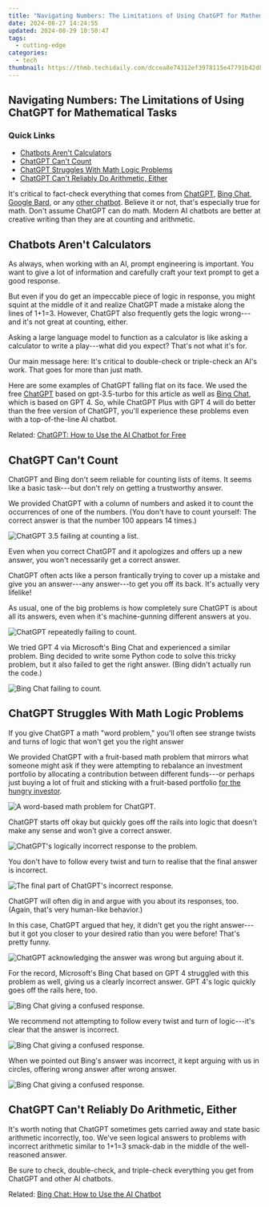 ```yaml
---
title: "Navigating Numbers: The Limitations of Using ChatGPT for Mathematical Tasks"
date: 2024-08-27 14:24:55
updated: 2024-08-29 10:50:47
tags:
  - cutting-edge
categories:
  - tech
thumbnail: https://thmb.techidaily.com/dccea8e74312ef3978115e47791b42d8d3af59ddef7b2d9a4c85759dfb53f1ee.jpg
---
```


## Navigating Numbers: The Limitations of Using ChatGPT for Mathematical Tasks

### Quick Links

* [Chatbots Aren't Calculators](https://youtube-tips.techidaily.com/nlock-your-youtube-potential-idea-generation-guide/)
* [ChatGPT Can't Count](https://some-knowledge.techidaily.com/2024-approved-gopro-studio-tips-the-pathway-to-impressive-time-lapse-video/)
* [ChatGPT Struggles With Math Logic Problems](https://facebook-videos.techidaily.com/the-writers-almanac-crafting-compelling-biographies-on-facebook-for-2024/)
* [ChatGPT Can't Reliably Do Arithmetic, Either](https://youtube-tips.techidaily.com/024-approved-from-zero-to-hero-youtube-setup-growth-and-profit-strategies/)

 It's critical to fact-check everything that comes from [ChatGPT](https://extra-resources.techidaily.com/new-capture-clarity-editing-insights-for-professional-results/), [Bing Chat](https://facebook-video-recording.techidaily.com/new-in-2024-the-insiders-look-at-securing-fb-status-videos/), [Google Bard](https://youtube-video-recordings.techidaily.com/in-2024-enhance-branding-the-ultimate-guide-to-custom-urls-for-youtube/), or any [other chatbot](https://screen-mirroring-recording.techidaily.com/in-2024-3-must-know-methods-to-record-on-your-ipad/). Believe it or not, that's especially true for math. Don't assume ChatGPT can do math. Modern AI chatbots are better at creative writing than they are at counting and arithmetic.

##  Chatbots Aren't Calculators

 As always, when working with an AI, prompt engineering is important. You want to give a lot of information and carefully craft your text prompt to get a good response.

 But even if you do get an impeccable piece of logic in response, you might squint at the middle of it and realize ChatGPT made a mistake along the lines of 1+1=3\. However, ChatGPT also frequently gets the logic wrong---and it's not great at counting, either.

 Asking a large language model to function as a calculator is like asking a calculator to write a play---what did you expect? That's not what it's for.

 Our main message here: It's critical to double-check or triple-check an AI's work. That goes for more than just math.

 Here are some examples of ChatGPT falling flat on its face. We used the free [ChatGPT](https://chat.openai.com/) based on gpt-3.5-turbo for this article as well as [Bing Chat](https://bing.com/chat), which is based on GPT 4\. So, while ChatGPT Plus with GPT 4 will do better than the free version of ChatGPT, you'll experience these problems even with a top-of-the-line AI chatbot.

Related: [ChatGPT: How to Use the AI Chatbot for Free](https://extra-resources.techidaily.com/new-capture-clarity-editing-insights-for-professional-results/) 

##  ChatGPT Can't Count

 ChatGPT and Bing don't seem reliable for counting lists of items. It seems like a basic task---but don't rely on getting a trustworthy answer.

 We provided ChatGPT with a column of numbers and asked it to count the occurrences of one of the numbers. (You don't have to count yourself: The correct answer is that the number 100 appears 14 times.)

![ChatGPT 3.5 failing at counting a list.](https://static1.howtogeekimages.com/wordpress/wp-content/uploads/2023/05/chatgpt-count-1.png) 

 Even when you correct ChatGPT and it apologizes and offers up a new answer, you won't necessarily get a correct answer.

 ChatGPT often acts like a person frantically trying to cover up a mistake and give you an answer---any answer---to get you off its back. It's actually very lifelike!

 As usual, one of the big problems is how completely sure ChatGPT is about all its answers, even when it's machine-gunning different answers at you.

![ChatGPT repeatedly failing to count.](https://static1.howtogeekimages.com/wordpress/wp-content/uploads/2023/05/chatgpt-count-2.png) 

 We tried GPT 4 via Microsoft's Bing Chat and experienced a similar problem. Bing decided to write some Python code to solve this tricky problem, but it also failed to get the right answer. (Bing didn't actually run the code.)

![Bing Chat failing to count.](https://static1.howtogeekimages.com/wordpress/wp-content/uploads/2023/05/bing-count.png) 

##  ChatGPT Struggles With Math Logic Problems

 If you give ChatGPT a math "word problem," you'll often see strange twists and turns of logic that won't get you the right answer

 We provided ChatGPT with a fruit-based math problem that mirrors what someone might ask if they were attempting to rebalance an investment portfolio by allocating a contribution between different funds---or perhaps just buying a lot of fruit and sticking with a fruit-based portfolio [for the hungry investor](https://www.anrdoezrs.net/links/3607085/type/dlg/sid/UUhtgUeUpU201843/https://www.youtube.com/watch?v=e3QRTToTLzI).

![A word-based math problem for ChatGPT.](https://static1.howtogeekimages.com/wordpress/wp-content/uploads/2023/05/chatgpt-fruit-1.png) 

 ChatGPT starts off okay but quickly goes off the rails into logic that doesn't make any sense and won't give a correct answer.

![ChatGPT's logically incorrect response to the problem.](https://static1.howtogeekimages.com/wordpress/wp-content/uploads/2023/05/chatgpt-fruit-2.png) 

 You don't have to follow every twist and turn to realise that the final answer is incorrect.

![The final part of ChatGPT's incorrect response.](https://static1.howtogeekimages.com/wordpress/wp-content/uploads/2023/05/chatgpt-fruit-3.png) 

 ChatGPT will often dig in and argue with you about its responses, too. (Again, that's very human-like behavior.)

 In this case, ChatGPT argued that hey, it didn't get you the right answer---but it got you closer to your desired ratio than you were before! That's pretty funny.

![ChatGPT acknowledging the answer was wrong but arguing about it.](https://static1.howtogeekimages.com/wordpress/wp-content/uploads/2023/05/chatgpt-fruit-4.png) 

 For the record, Microsoft's Bing Chat based on GPT 4 struggled with this problem as well, giving us a clearly incorrect answer. GPT 4's logic quickly goes off the rails here, too.

![Bing Chat giving a confused response.](https://static1.howtogeekimages.com/wordpress/wp-content/uploads/2023/05/bing-chat-fruit.png) 

 We recommend not attempting to follow every twist and turn of logic---it's clear that the answer is incorrect.

![Bing Chat giving a confused response.](https://static1.howtogeekimages.com/wordpress/wp-content/uploads/2023/05/bing-chat-fruit.png) 

 When we pointed out Bing's answer was incorrect, it kept arguing with us in circles, offering wrong answer after wrong answer.

![Bing Chat giving a confused response.](https://static1.howtogeekimages.com/wordpress/wp-content/uploads/2023/05/bing-chat-fruit.png) 

##  ChatGPT Can't Reliably Do Arithmetic, Either

 It's worth noting that ChatGPT sometimes gets carried away and state basic arithmetic incorrectly, too. We've seen logical answers to problems with incorrect arithmetic similar to 1+1=3 smack-dab in the middle of the well-reasoned answer.

 Be sure to check, double-check, and triple-check everything you get from ChatGPT and other AI chatbots.

Related: [Bing Chat: How to Use the AI Chatbot](https://facebook-video-recording.techidaily.com/new-in-2024-the-insiders-look-at-securing-fb-status-videos/)

<ins class="adsbygoogle"
     style="display:block"
     data-ad-format="autorelaxed"
     data-ad-client="ca-pub-7571918770474297"
     data-ad-slot="1223367746"></ins>



<ins class="adsbygoogle"
     style="display:block"
     data-ad-client="ca-pub-7571918770474297"
     data-ad-slot="8358498916"
     data-ad-format="auto"
     data-full-width-responsive="true"></ins>
